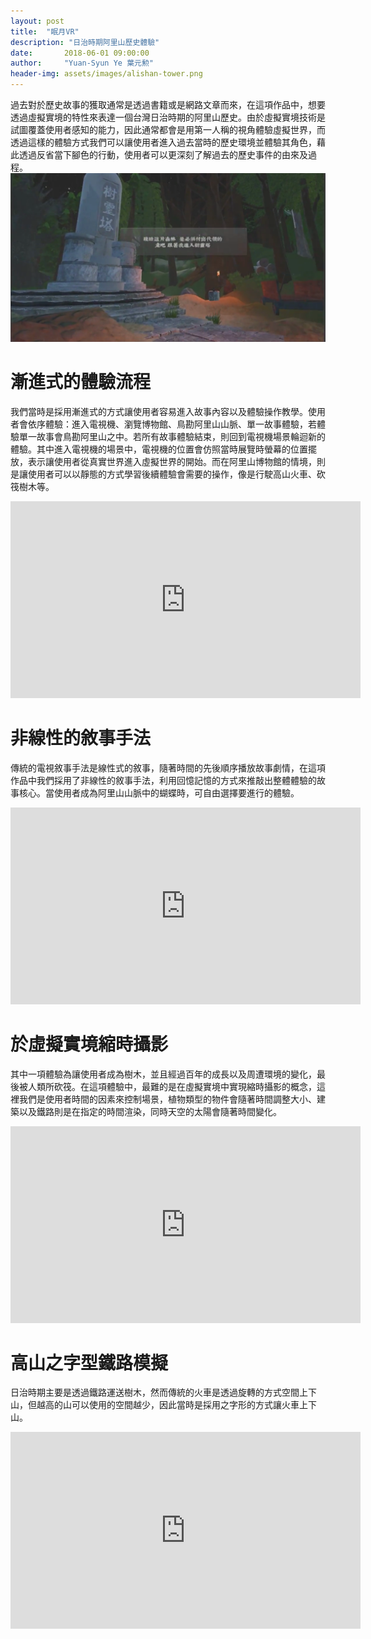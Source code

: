 ```yaml
---
layout: post
title:  "眠月VR"
description: "日治時期阿里山歷史體驗"
date:       2018-06-01 09:00:00
author:     "Yuan-Syun Ye 葉元勲"
header-img: assets/images/alishan-tower.png
---
```

 
過去對於歷史故事的獲取通常是透過書籍或是網路文章而來，在這項作品中，想要透過虛擬實境的特性來表達一個台灣日治時期的阿里山歷史。由於虛擬實境技術是試圖覆蓋使用者感知的能力，因此通常都會是用第一人稱的視角體驗虛擬世界，而透過這樣的體驗方式我們可以讓使用者進入過去當時的歷史環境並體驗其角色，藉此透過反省當下腳色的行動，使用者可以更深刻了解過去的歷史事件的由來及過程。
![alishan tower](/assets/images/alishan-tower.png)

# 漸進式的體驗流程 #
 
我們當時是採用漸進式的方式讓使用者容易進入故事內容以及體驗操作教學。使用者會依序體驗：進入電視機、瀏覽博物館、鳥勘阿里山山脈、單一故事體驗，若體驗單一故事會鳥勘阿里山之中。若所有故事體驗結束，則回到電視機場景輪迴新的體驗。其中進入電視機的場景中，電視機的位置會仿照當時展覽時螢幕的位置擺放，表示讓使用者從真實世界進入虛擬世界的開始。而在阿里山博物館的情境，則是讓使用者可以以靜態的方式學習後續體驗會需要的操作，像是行駛高山火車、砍筏樹木等。
<iframe width="560" height="315" src="https://www.youtube.com/embed/TTxCtw1VYas" frameborder="0" allow="accelerometer; autoplay; encrypted-media; gyroscope; picture-in-picture" allowfullscreen></iframe>

# 非線性的敘事手法 #
 
傳統的電視敘事手法是線性式的敘事，隨著時間的先後順序播放故事劇情，在這項作品中我們採用了非線性的敘事手法，利用回憶記憶的方式來推敲出整體體驗的故事核心。當使用者成為阿里山山脈中的蝴蝶時，可自由選擇要進行的體驗。
<iframe width="560" height="315" src="https://www.youtube.com/embed/vECQDJDy4ik" frameborder="0" allow="accelerometer; autoplay; encrypted-media; gyroscope; picture-in-picture" allowfullscreen></iframe>

# 於虛擬實境縮時攝影 #
 
其中一項體驗為讓使用者成為樹木，並且經過百年的成長以及周遭環境的變化，最後被人類所砍筏。在這項體驗中，最難的是在虛擬實境中實現縮時攝影的概念，這裡我們是使用者時間的因素來控制場景，植物類型的物件會隨著時間調整大小、建築以及鐵路則是在指定的時間渲染，同時天空的太陽會隨著時間變化。
<iframe width="560" height="315" src="https://www.youtube.com/embed/aMZ0B7x6qsI" frameborder="0" allow="accelerometer; autoplay; encrypted-media; gyroscope; picture-in-picture" allowfullscreen></iframe>

# 高山之字型鐵路模擬 #
 
日治時期主要是透過鐵路運送樹木，然而傳統的火車是透過旋轉的方式空間上下山，但越高的山可以使用的空間越少，因此當時是採用之字形的方式讓火車上下山。
<iframe width="560" height="315" src="https://www.youtube.com/embed/IoTfRBL7nIk" frameborder="0" allow="accelerometer; autoplay; encrypted-media; gyroscope; picture-in-picture" allowfullscreen></iframe>
